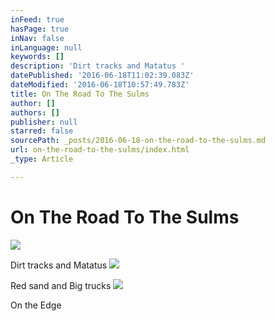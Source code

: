 ```yaml
---
inFeed: true
hasPage: true
inNav: false
inLanguage: null
keywords: []
description: 'Dirt tracks and Matatus '
datePublished: '2016-06-18T11:02:39.083Z'
dateModified: '2016-06-18T10:57:49.783Z'
title: On The Road To The Sulms
author: []
authors: []
publisher: null
starred: false
sourcePath: _posts/2016-06-18-on-the-road-to-the-sulms.md
url: on-the-road-to-the-sulms/index.html
_type: Article

---
```

# On The Road To The Sulms
![](https://the-grid-user-content.s3-us-west-2.amazonaws.com/5a13f4b3-b38a-482b-ad6b-3df795e04046.jpg)

Dirt tracks and Matatus ![](https://the-grid-user-content.s3-us-west-2.amazonaws.com/02b3b8a0-321d-4b9f-85e2-f09f08f6ed6f.jpg)

Red sand and Big trucks
![](https://the-grid-user-content.s3-us-west-2.amazonaws.com/bec83240-99b7-4c89-a5c3-355a9eb6e2c9.jpg)

On the Edge